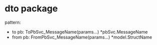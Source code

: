 # dto package

pattern:
- to pb: ToPbSvc_MessageName(params...) *pbSvc.MessageName
- from pb: FromPbSvc_MessageName(params...) *model.StructName